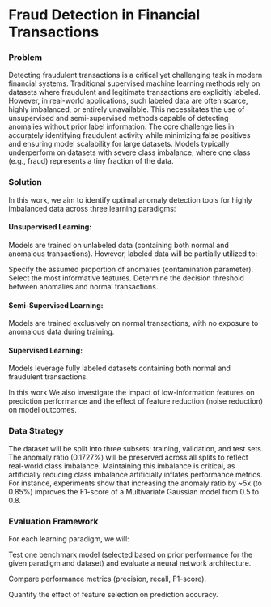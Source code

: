 # Fraud Detection in Financial Transactions
### Problem
Detecting fraudulent transactions is a critical yet challenging task in modern financial systems. Traditional supervised machine learning methods rely on datasets where fraudulent and legitimate transactions are explicitly labeled. However, in real-world applications, such labeled data are often scarce, highly imbalanced, or entirely unavailable. This necessitates the use of unsupervised and semi-supervised methods capable of detecting anomalies without prior label information. The core challenge lies in accurately identifying fraudulent activity while minimizing false positives and ensuring model scalability for large datasets. Models typically underperform on datasets with severe class imbalance, where one class (e.g., fraud) represents a tiny fraction of the data.
### Solution
In this work, we aim to identify optimal anomaly detection tools for highly imbalanced data across three learning paradigms:
#### Unsupervised Learning: 
Models are trained on unlabeled data (containing both normal and anomalous transactions). However, labeled data will be partially utilized to:

Specify the assumed proportion of anomalies (contamination parameter).
Select the most informative features.
Determine the decision threshold between anomalies and normal transactions.

#### Semi-Supervised Learning: 
Models are trained exclusively on normal transactions, with no exposure to anomalous data during training.

#### Supervised Learning: 
Models leverage fully labeled datasets containing both normal and fraudulent transactions.

In this work We also investigate the impact of low-information features on prediction performance and the effect of feature reduction (noise reduction) on model outcomes.
### Data Strategy
The dataset will be split into three subsets: training, validation, and test sets. The anomaly ratio (0.1727%) will be preserved across all splits to reflect real-world class imbalance. Maintaining this imbalance is critical, as artificially reducing class imbalance artificially inflates performance metrics. For instance, experiments show that increasing the anomaly ratio by ~5x (to 0.85%) improves the F1-score of a Multivariate Gaussian model from 0.5 to 0.8.
### Evaluation Framework
For each learning paradigm, we will:

Test one benchmark model (selected based on prior performance for the given paradigm and dataset) and evaluate a neural network architecture.

Compare performance metrics (precision, recall, F1-score).

Quantify the effect of feature selection on prediction accuracy.